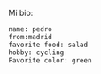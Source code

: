 

Mi bio:

    name: pedro
    from:madrid
    favorite food: salad
    hobby: cycling
    Favorite color: green
